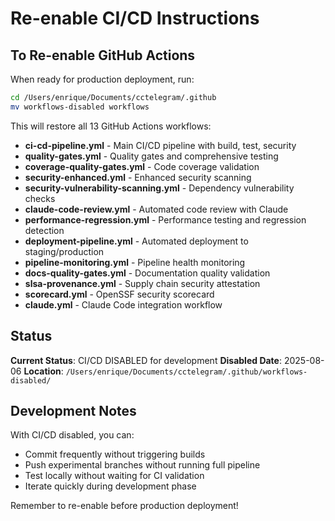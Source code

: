 # Re-enable CI/CD Instructions

## To Re-enable GitHub Actions

When ready for production deployment, run:

```bash
cd /Users/enrique/Documents/cctelegram/.github
mv workflows-disabled workflows
```

This will restore all 13 GitHub Actions workflows:

- **ci-cd-pipeline.yml** - Main CI/CD pipeline with build, test, security
- **quality-gates.yml** - Quality gates and comprehensive testing  
- **coverage-quality-gates.yml** - Code coverage validation
- **security-enhanced.yml** - Enhanced security scanning
- **security-vulnerability-scanning.yml** - Dependency vulnerability checks
- **claude-code-review.yml** - Automated code review with Claude
- **performance-regression.yml** - Performance testing and regression detection
- **deployment-pipeline.yml** - Automated deployment to staging/production
- **pipeline-monitoring.yml** - Pipeline health monitoring
- **docs-quality-gates.yml** - Documentation quality validation
- **slsa-provenance.yml** - Supply chain security attestation
- **scorecard.yml** - OpenSSF security scorecard
- **claude.yml** - Claude Code integration workflow

## Status

**Current Status**: CI/CD DISABLED for development
**Disabled Date**: 2025-08-06
**Location**: `/Users/enrique/Documents/cctelegram/.github/workflows-disabled/`

## Development Notes

With CI/CD disabled, you can:
- Commit frequently without triggering builds
- Push experimental branches without running full pipeline
- Test locally without waiting for CI validation
- Iterate quickly during development phase

Remember to re-enable before production deployment!